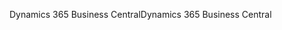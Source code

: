 <span data-ttu-id="74acd-101">Dynamics 365 Business Central</span><span class="sxs-lookup"><span data-stu-id="74acd-101">Dynamics 365 Business Central</span></span>

